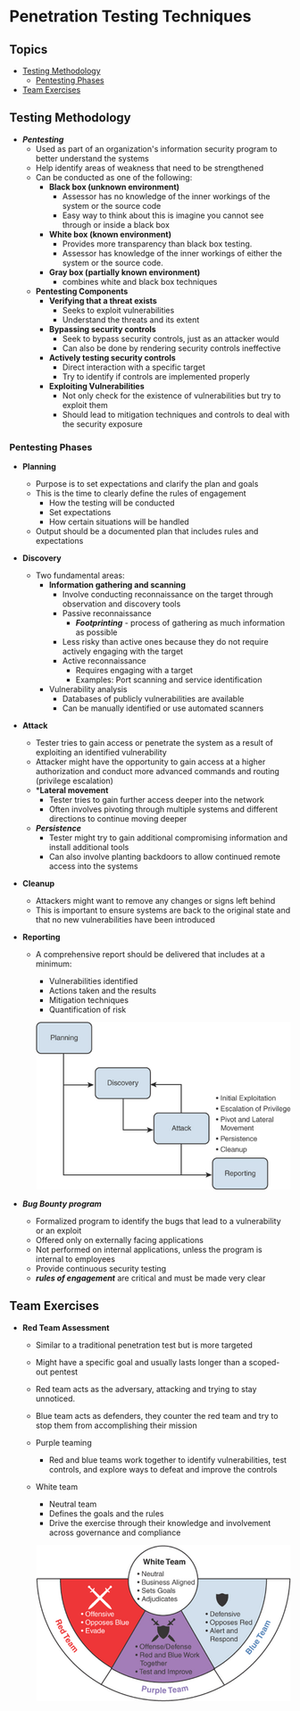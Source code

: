 <!-- omit in toc -->
# Penetration Testing Techniques

<!-- omit in toc -->
## Topics

- [Testing Methodology](#testing-methodology)
  - [Pentesting Phases](#pentesting-phases)
- [Team Exercises](#team-exercises)

## Testing Methodology

- ***Pentesting***
  - Used as part of an organization's information security program to better understand the systems
  - Help identify areas of weakness that need to be strengthened
  - Can be conducted as one of the following:
    - **Black box (unknown environment)**
      - Assessor has no knowledge of the inner workings of the system or the source code
      - Easy way to think about this is imagine you cannot see through or inside a black box
    - **White box (known environment)**
      - Provides more transparency than black box testing.
      - Assessor has knowledge of the inner workings of either the system or the source code.
    - **Gray box (partially known environment)**
      - combines white and black box techniques
  - **Pentesting Components**
    - **Verifying that a threat exists**
      - Seeks to exploit vulnerabilities
      - Understand the threats and its extent
    - **Bypassing security controls**
      - Seek to bypass security controls, just as an attacker would
      - Can also be done by rendering security controls ineffective
    - **Actively testing security controls**
      - Direct interaction with a specific target
      - Try to identify if controls are implemented properly
    - **Exploiting Vulnerabilities**
      - Not only check for the existence of vulnerabilities but try to exploit them
      - Should lead to mitigation techniques and controls to deal with the security exposure

### Pentesting Phases

- **Planning**
  - Purpose is to set expectations and clarify the plan and goals
  - This is the time to clearly define the rules of engagement
    - How the testing will be conducted
    - Set expectations
    - How certain situations will be handled
  - Output should be a documented plan that includes rules and expectations
- **Discovery**
  - Two fundamental areas:
    - **Information gathering and scanning**
      - Involve conducting reconnaissance on the target through observation and discovery tools
      - Passive reconnaissance
        - ***Footprinting*** - process of gathering as much information as possible
      - Less risky than active ones because they do not require actively engaging with the target
      - Active reconnaissance
        - Requires engaging with a target
        - Examples: Port scanning and service identification
    - Vulnerability analysis
      - Databases of publicly vulnerabilities are available
      - Can be manually identified or use automated scanners

- **Attack**
  - Tester tries to gain access or penetrate the system as a result of exploiting an identified vulnerability
  - Attacker might have the opportunity to gain access at a higher authorization and conduct more advanced commands and routing (privilege escalation)
  - ***Lateral movement**
    - Tester tries to gain further access deeper into the network
    - Often involves pivoting through multiple systems and different directions to continue moving deeper
  - ***Persistence***
    - Tester might try to gain additional compromising information and install additional tools
    - Can also involve planting backdoors to allow continued remote access into the systems
- **Cleanup**
  - Attackers might want to remove any changes or signs left behind
  - This is important to ensure systems are back to the original state and that no new vulnerabilities have been introduced
- **Reporting**
  - A comprehensive report should be delivered that includes at a minimum:
    - Vulnerabilities identified
    - Actions taken and the results
    - Mitigation techniques
    - Quantification of risk

    ![Pentest Phases](screenshots/2022-10-11-15-13-56.png)
- ***Bug Bounty program***
  - Formalized program to identify the bugs that lead to a vulnerability or an exploit
  - Offered only on externally facing applications
  - Not performed on internal applications, unless the program is internal to employees
  - Provide continuous security testing
  - ***rules of engagement*** are critical and must be made very clear

## Team Exercises

- **Red Team Assessment**
  - Similar to a traditional penetration test but is more targeted
  - Might have a specific goal and usually lasts longer than a scoped-out pentest
  - Red team acts as the adversary, attacking and trying to stay unnoticed.
  - Blue team acts as defenders, they counter the red team and try to stop them from accomplishing their mission
  - Purple teaming
    - Red and blue teams work together to identify vulnerabilities, test controls, and explore ways to defeat and improve the controls
  - White team
    - Neutral team
    - Defines the goals and the rules
    - Drive the exercise through their knowledge and involvement across governance and compliance

    ![Teaming](screenshots/2022-10-11-16-35-18.png)
